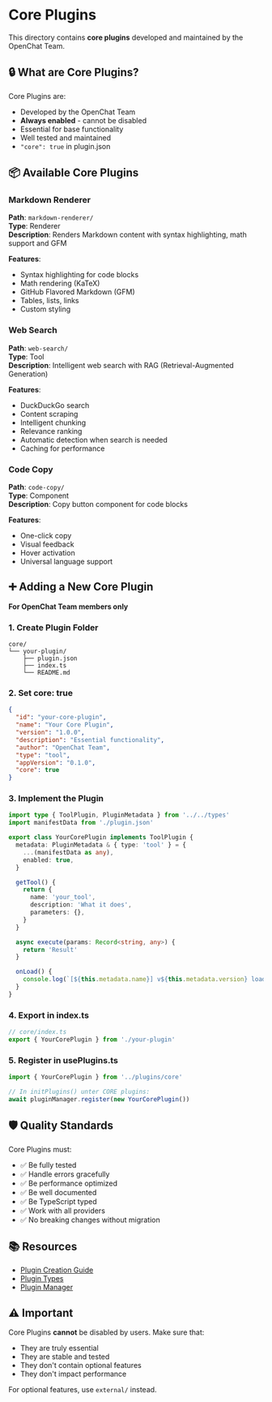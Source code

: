 # Core Plugins

This directory contains **core plugins** developed and maintained by the OpenChat Team.

## 🔒 What are Core Plugins?

Core Plugins are:
- Developed by the OpenChat Team
- **Always enabled** - cannot be disabled
- Essential for base functionality
- Well tested and maintained
- `"core": true` in plugin.json

## 📦 Available Core Plugins

### Markdown Renderer
**Path**: `markdown-renderer/`  
**Type**: Renderer  
**Description**: Renders Markdown content with syntax highlighting, math support and GFM

**Features**:
- Syntax highlighting for code blocks
- Math rendering (KaTeX)
- GitHub Flavored Markdown (GFM)
- Tables, lists, links
- Custom styling

### Web Search
**Path**: `web-search/`  
**Type**: Tool  
**Description**: Intelligent web search with RAG (Retrieval-Augmented Generation)

**Features**:
- DuckDuckGo search
- Content scraping
- Intelligent chunking
- Relevance ranking
- Automatic detection when search is needed
- Caching for performance

### Code Copy
**Path**: `code-copy/`  
**Type**: Component  
**Description**: Copy button component for code blocks

**Features**:
- One-click copy
- Visual feedback
- Hover activation
- Universal language support

## ➕ Adding a New Core Plugin

**For OpenChat Team members only**

### 1. Create Plugin Folder
```
core/
└── your-plugin/
    ├── plugin.json
    ├── index.ts
    └── README.md
```

### 2. Set core: true
```json
{
  "id": "your-core-plugin",
  "name": "Your Core Plugin",
  "version": "1.0.0",
  "description": "Essential functionality",
  "author": "OpenChat Team",
  "type": "tool",
  "appVersion": "0.1.0",
  "core": true
}
```

### 3. Implement the Plugin
```typescript
import type { ToolPlugin, PluginMetadata } from '../../types'
import manifestData from './plugin.json'

export class YourCorePlugin implements ToolPlugin {
  metadata: PluginMetadata & { type: 'tool' } = {
    ...(manifestData as any),
    enabled: true,
  }

  getTool() {
    return {
      name: 'your_tool',
      description: 'What it does',
      parameters: {},
    }
  }

  async execute(params: Record<string, any>) {
    return 'Result'
  }

  onLoad() {
    console.log(`[${this.metadata.name}] v${this.metadata.version} loaded`)
  }
}
```

### 4. Export in index.ts
```typescript
// core/index.ts
export { YourCorePlugin } from './your-plugin'
```

### 5. Register in usePlugins.ts
```typescript
import { YourCorePlugin } from '../plugins/core'

// In initPlugins() unter CORE plugins:
await pluginManager.register(new YourCorePlugin())
```

## 🛡️ Quality Standards

Core Plugins must:
- ✅ Be fully tested
- ✅ Handle errors gracefully
- ✅ Be performance optimized
- ✅ Be well documented
- ✅ Be TypeScript typed
- ✅ Work with all providers
- ✅ No breaking changes without migration

## 📚 Resources

- [Plugin Creation Guide](../CREATING_PLUGINS.md)
- [Plugin Types](../types.ts)
- [Plugin Manager](../PluginManager.ts)

## ⚠️ Important

Core Plugins **cannot** be disabled by users. Make sure that:
- They are truly essential
- They are stable and tested
- They don't contain optional features
- They don't impact performance

For optional features, use `external/` instead.
